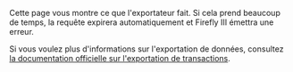 Cette page vous montre ce que l'exportateur fait. Si cela prend beaucoup de temps, la requête expirera automatiquement et Firefly III émettra une erreur.

Si vous voulez plus d'informations sur l'exportation de données, consultez [la documentation officielle sur l'exportation de transactions](https://firefly-iii.readthedocs.io/en/latest/import/export.html).